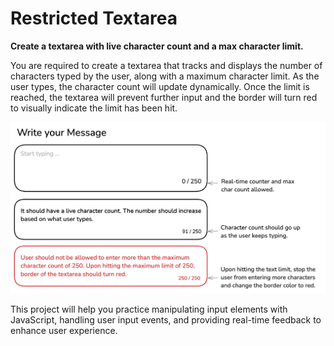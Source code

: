 # Restricted Textarea
**Create a textarea with live character count and a max character limit.**

You are required to create a textarea that tracks and displays the number of characters typed by the user, along with a maximum character limit. As the user types, the character count will update dynamically. Once the limit is reached, the textarea will prevent further input and the border will turn red to visually indicate the limit has been hit.

![Example of a textarea input](img/textarea-input-example.webp)

This project will help you practice manipulating input elements with JavaScript, handling user input events, and providing real-time feedback to enhance user experience.